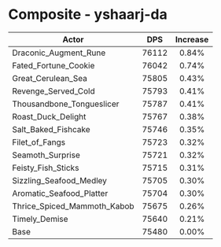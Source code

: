 # Composite - yshaarj-da
| Actor | DPS | Increase |
|---|:---:|:---:|
|Draconic_Augment_Rune|76112|0.84%|
|Fated_Fortune_Cookie|76042|0.74%|
|Great_Cerulean_Sea|75805|0.43%|
|Revenge_Served_Cold|75793|0.41%|
|Thousandbone_Tongueslicer|75787|0.41%|
|Roast_Duck_Delight|75767|0.38%|
|Salt_Baked_Fishcake|75746|0.35%|
|Filet_of_Fangs|75723|0.32%|
|Seamoth_Surprise|75721|0.32%|
|Feisty_Fish_Sticks|75715|0.31%|
|Sizzling_Seafood_Medley|75705|0.30%|
|Aromatic_Seafood_Platter|75704|0.30%|
|Thrice_Spiced_Mammoth_Kabob|75675|0.26%|
|Timely_Demise|75640|0.21%|
|Base|75480|0.00%|
